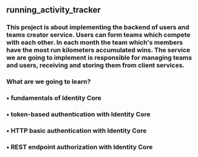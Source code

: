 ## running_activity_tracker

### This project is about implementing the backend of users and teams creator service. Users can form teams which compete with each other. In each month the team which's members have the most run kilometers accumulated wins. The service we are going to implement is responsible for managing teams and users, receiving and storing them from client services.

### What are we going to learn?
### •	fundamentals of Identity Core
### •	token-based authentication with Identity Core
### •	HTTP basic authentication with Identity Core
### •	REST endpoint authorization with Identity Core

